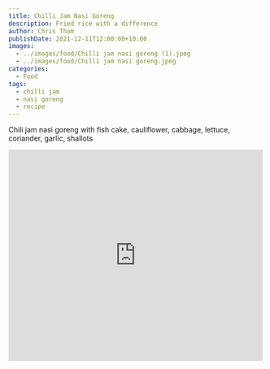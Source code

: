 ```yaml
---
title: Chilli Jam Nasi Goreng
description: Fried rice with a difference
author: Chris Tham
publishDate: 2021-12-11T12:00:00+10:00
images:
  - ../images/food/Chilli jam nasi goreng (1).jpeg
  - ../images/food/Chilli jam nasi goreng.jpeg
categories:
  - Food
tags:
  - chilli jam
  - nasi goreng
  - recipe
---
```

Chili jam nasi goreng with fish cake, cauliflower, cabbage, lettuce, coriander, garlic, shallots

<iframe src="https://www.facebook.com/plugins/post.php?href=https%3A%2F%2Fwww.facebook.com%2Fchris1.tham%2Fposts%2Fpfbid0R1U3AzPkxqsF1cwc56dc9DzTnyJYHQ5Y8LgbLbnkezJFCWm28Jx5o8hD5atD1s96l&show_text=true&width=500" width="500" height="416" style="border:none;overflow:hidden" scrolling="no" frameborder="0" allowfullscreen="true" allow="autoplay; clipboard-write; encrypted-media; picture-in-picture; web-share"></iframe>
